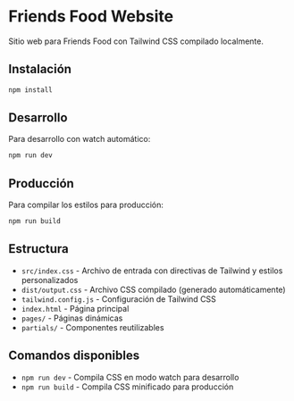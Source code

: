# Friends Food Website

Sitio web para Friends Food con Tailwind CSS compilado localmente.

## Instalación

```bash
npm install
```

## Desarrollo

Para desarrollo con watch automático:

```bash
npm run dev
```

## Producción

Para compilar los estilos para producción:

```bash
npm run build
```

## Estructura

- `src/index.css` - Archivo de entrada con directivas de Tailwind y estilos personalizados
- `dist/output.css` - Archivo CSS compilado (generado automáticamente)
- `tailwind.config.js` - Configuración de Tailwind CSS
- `index.html` - Página principal
- `pages/` - Páginas dinámicas
- `partials/` - Componentes reutilizables

## Comandos disponibles

- `npm run dev` - Compila CSS en modo watch para desarrollo
- `npm run build` - Compila CSS minificado para producción 